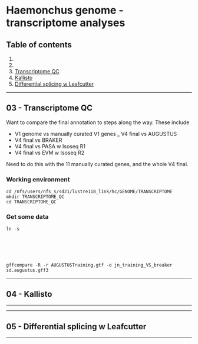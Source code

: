 # Haemonchus genome - transcriptome analyses

## Table of contents

1.
2.
3. [Transcriptome QC](#transcriptome_qc)
4. [Kallisto](#kallisto)
5. [Differential splicing w Leafcutter](#ds_leafcutter)

















---

## 03 - Transcriptome QC <a name="transcriptome_qc"></a>

Want to compare the final annotation to steps along the way. These include
- V1 genome vs manually curated V1 genes
_ V4 final vs AUGUSTUS
- V4 final vs BRAKER
- V4 final vs PASA w Isoseq R1
- V4 final vs EVM w Isoseq R2

Need to do this with the 11 manually curated genes, and the whole V4 final.

### Working environment
```shell
cd /nfs/users/nfs_s/sd21/lustre118_link/hc/GENOME/TRANSCRIPTOME
mkdir TRANSCRIPTOME_QC
cd TRANSCRIPTOME_QC
```


### Get some data
```shell
ln -s






gffcompare -R -r AUGUSTUSTraining.gtf -o jn_training_VS_breaker sd.augustus.gff3
```













---
## 04 - Kallisto <a name="kallisto"></a>
---








---
## 05 - Differential splicing w Leafcutter <a name="ds_leafcutter"></a>
---
